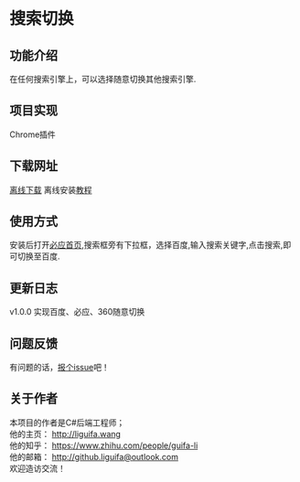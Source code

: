 # 搜索切换

## 功能介绍

在任何搜索引擎上，可以选择随意切换其他搜索引擎.

## 项目实现

Chrome插件

## 下载网址

<a href="http://pan.baidu.com/s/1skFfbRZ" target="_blank">离线下载</a> 离线安装<a href="http://jingyan.baidu.com/article/359911f55e3a7557ff030670.html" target="_blank">教程</a>

## 使用方式

安装后打开<a href="http://cn.bing.com">必应首页</a>,搜索框旁有下拉框，选择百度,输入搜索关键字,点击搜索,即可切换至百度.

## 更新日志

v1.0.0 实现百度、必应、360随意切换

## 问题反馈

有问题的话，<a href="https://github.com/liguifa/SearchChoose/issues/new">报个issue</a>吧！

## 关于作者

本项目的作者是C#后端工程师；  
他的主页： http://liguifa.wang  
他的知乎： https://www.zhihu.com/people/guifa-li  
他的邮箱： http://github.liguifa@outlook.com 
<br />欢迎造访交流！
